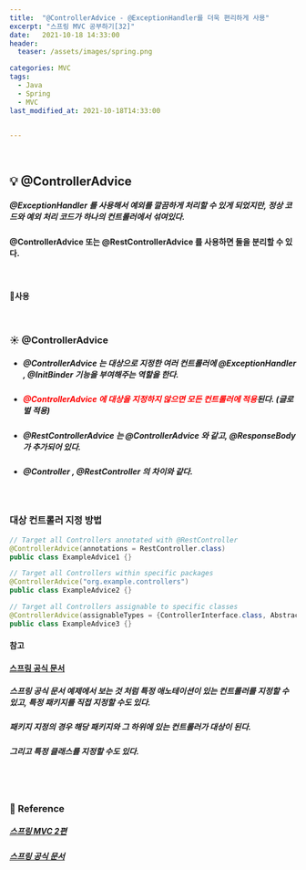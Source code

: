```yaml
---
title:  "@ControllerAdvice - @ExceptionHandler를 더욱 편리하게 사용"
excerpt: "스프링 MVC 공부하기[32]"
date:   2021-10-18 14:33:00
header:
  teaser: /assets/images/spring.png

categories: MVC
tags:
  - Java
  - Spring
  - MVC
last_modified_at: 2021-10-18T14:33:00


---
```


<br/>

## 💡 @ControllerAdvice 

##### @ExceptionHandler 를 사용해서 예외를 깔끔하게 처리할 수 있게 되었지만, 정상 코드와 예외 처리 코드가 하나의 컨트롤러에서 섞여있다. 

####  @ControllerAdvice  또는 @RestControllerAdvice 를 사용하면 둘을 분리할 수 있다.

<br/>

#### 🔎사용

<script src="https://gist.github.com/ShinDongHun1/9dcdac5673c2e271fb2d9622e224f38d.js"></script>

<br/>

### ☀️ @ControllerAdvice

- ##### @ControllerAdvice 는 대상으로 지정한 여러 컨트롤러에 @ExceptionHandler , @InitBinder 기능을 부여해주는 역할을 한다.

- ##### <span style="color:red">@ControllerAdvice 에 대상을 지정하지 않으면 모든 컨트롤러에 적용</span>된다. (글로벌 적용)

- ##### @RestControllerAdvice 는 @ControllerAdvice 와 같고, @ResponseBody 가 추가되어 있다.

- ##### @Controller , @RestController 의 차이와 같다.



<br/>

### 대상 컨트롤러 지정 방법

```java
// Target all Controllers annotated with @RestController
@ControllerAdvice(annotations = RestController.class)
public class ExampleAdvice1 {}

// Target all Controllers within specific packages
@ControllerAdvice("org.example.controllers")
public class ExampleAdvice2 {}

// Target all Controllers assignable to specific classes
@ControllerAdvice(assignableTypes = {ControllerInterface.class, AbstractController.class})
public class ExampleAdvice3 {}
```

#### 참고

#### [스프링 공식 문서](https://docs.spring.io/spring-framework/docs/current/reference/html/web.html#mvc-anncontroller-advice) 

##### 스프링 공식 문서 예제에서 보는 것 처럼 특정 애노테이션이 있는 컨트롤러를 지정할 수 있고, 특정 패키지를 직접 지정할 수도 있다. 

##### 패키지 지정의 경우 해당 패키지와 그 하위에 있는 컨트롤러가 대상이 된다. 

##### 그리고 특정 클래스를 지정할 수도 있다.

<br/>

<br/>

### 📔 Reference

##### [스프링 MVC 2편](https://www.inflearn.com/course/%EC%8A%A4%ED%94%84%EB%A7%81-mvc-2/dashboard)

##### [스프링 공식 문서](https://docs.spring.io/spring-framework/docs/current/reference/html/web.html#mvc-anncontroller-advice) 

<br/>

